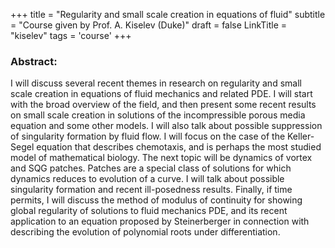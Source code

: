 +++
title = "Regularity and small scale creation in equations of fluid"
subtitle = "Course given by Prof. A. Kiselev (Duke)" 
draft = false
LinkTitle = "kiselev"
tags = 'course'
+++



### Abstract:

I will discuss several recent themes in research on regularity and small
scale creation in equations
of fluid mechanics and related PDE. I will start with the broad overview
of the field, and then
present some recent results on small scale creation in solutions of the
incompressible porous media
equation and some other models. I will also talk about possible
suppression of singularity formation
by fluid flow. I will focus on the case of the Keller-Segel equation
that describes chemotaxis,
and is perhaps the most studied model of mathematical biology. The next
topic will be dynamics of
vortex and SQG patches. Patches are a special class of solutions for
which dynamics reduces
to evolution of a curve. I will talk about possible singularity
formation and recent ill-posedness results.
Finally, if time permits, I will discuss the method of modulus of
continuity for showing global regularity
of solutions to fluid mechanics PDE, and its recent application to an
equation proposed by Steinerberger
in connection with describing the evolution of polynomial roots under
differentiation.

